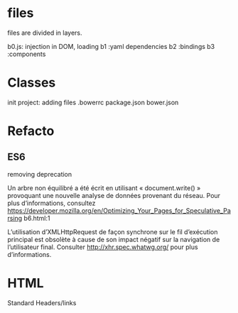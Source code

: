 files
===
files are divided in layers.

b0.js: injection in DOM, loading
b1 :yaml dependencies
b2 :bindings
b3 :components



Classes
=================
init project:
adding files .bowerrc package.json bower.json


Refacto
=======

ES6
---
removing deprecation

Un arbre non équilibré a été écrit en utilisant « document.write() » provoquant une nouvelle analyse de données provenant du réseau. Pour plus d’informations, consultez https://developer.mozilla.org/en/Optimizing_Your_Pages_for_Speculative_Parsing  b6.html:1

L’utilisation d’XMLHttpRequest de façon synchrone sur le fil d’exécution principal est obsolète à cause de son impact négatif sur la navigation de l’utilisateur final. Consulter http://xhr.spec.whatwg.org/ pour plus d’informations.

HTML
====

Standard Headers/links
<!DOCTYPE html>
<html lang="en"><head><title>reversi</title>
<meta charset="utf-8"/>
<!--
<meta name="viewport" content="width=device-width, initial-scale=1.0"/>
-->
<link rel="stylesheet" href="app.css"/>
</head><body>
<script src="b.js"></script>
